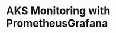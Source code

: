 # AKS Monitoring with PrometheusGrafana                                                                                                                          
